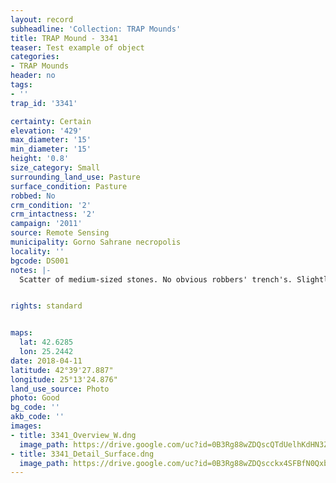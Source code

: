 ```yaml
---
layout: record
subheadline: 'Collection: TRAP Mounds'
title: TRAP Mound - 3341
teaser: Test example of object
categories:
- TRAP Mounds
header: no
tags:
- ''
trap_id: '3341'

certainty: Certain
elevation: '429'
max_diameter: '15'
min_diameter: '15'
height: '0.8'
size_category: Small
surrounding_land_use: Pasture
surface_condition: Pasture
robbed: No
crm_condition: '2'
crm_intactness: '2'
campaign: '2011'
source: Remote Sensing
municipality: Gorno Sahrane necropolis
locality: ''
bgcode: DS001
notes: |-
  Scatter of medium-sized stones. No obvious robbers' trench's. Slightly taprs off on north side.


rights: standard


maps:
  lat: 42.6285
  lon: 25.2442
date: 2018-04-11
latitude: 42°39'27.887"
longitude: 25°13'24.876"
land_use_source: Photo
photo: Good
bg_code: ''
akb_code: ''
images:
- title: 3341_Overview_W.dng
  image_path: https://drive.google.com/uc?id=0B3Rg88wZDQscQTdUelhKdHN3ZW8
- title: 3341_Detail_Surface.dng
  image_path: https://drive.google.com/uc?id=0B3Rg88wZDQscckx4SFBfN0Qxbk0
---
```

